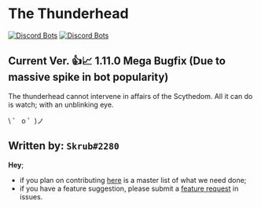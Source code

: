 # The Thunderhead
[![Discord Bots](https://top.gg/api/widget/lib/629799045954797609.svg)](https://top.gg/bot/629799045954797609) 
[![Discord Bots](https://top.gg/api/widget/status/629799045954797609.svg)](https://top.gg/bot/629799045954797609)

## Current Ver. 👍📈 1.11.0 Mega Bugfix (Due to massive spike in bot popularity)

The thunderhead cannot intervene in affairs of the Scythedom. All it can do is watch; with an unblinking eye.

\ ゜ o ゜)ノ 


## Written by: `Skrub#2280`

**Hey**;

- if you plan on contributing [here](https://trello.com/b/wtAYO1cr/thunderhead) is a master list of what we need done;
- if you have a feature suggestion, please submit a [feature request](https://github.com/humboldt123/the-thunderhead/issues/new?assignees=humboldt123&labels=enhancement&template=feature_request.md&title=%5BFEATURE+REQUEST%5D) in issues.
